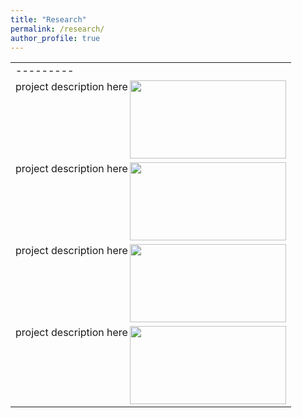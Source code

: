 ```yaml
---
title: "Research"
permalink: /research/
author_profile: true
---
```


| | 
|-|
---------|
project description here <img align="right" width="250" height="125" src="https://ekanshsareen.github.io/files/rp_1.png">|
project description here <img align="right" width="250" height="125" src="https://ekanshsareen.github.io/files/rp_1.png">|
project description here <img align="right" width="250" height="125" src="https://ekanshsareen.github.io/files/rp_1.png">|
project description here <img align="right" width="250" height="125" src="https://ekanshsareen.github.io/files/rp_1.png">|
